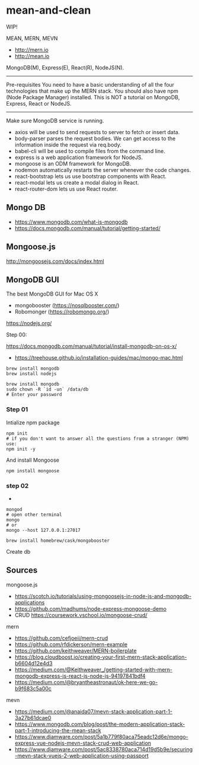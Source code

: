 # mean-and-clean

WIP!



MEAN, MERN, MEVN

- http://mern.io
- http://mean.io

MongoDB(M), Express(E), React(R), NodeJS(N).


----


Pre-requisites
You need to have a basic understanding of all the four technologies that make up the MERN stack. You should also have npm (Node Package Manager) installed. This is NOT a tutorial on MongoDB, Express, React or NodeJS.

---



Make sure MongoDB service is running.



- axios will be used to send requests to server to fetch or insert data.
- body-parser parses the request bodies. We can get access to the information inside the request via req.body.
- babel-cli will be used to compile files from the command line.
- express is a web application framework for NodeJS.
- mongoose is an ODM framework for MongoDB.
- nodemon automatically restarts the server whenever the code changes.
- react-bootstrap lets us use bootstrap components with React.
- react-modal lets us create a modal dialog in React.
- react-router-dom lets us use React router.





## Mongo DB

- <https://www.mongodb.com/what-is-mongodb>
- <https://docs.mongodb.com/manual/tutorial/getting-started/>


## Mongoose.js

http://mongoosejs.com/docs/index.html


## MongoDB GUI

The best MongoDB GUI for Mac OS X



- mongobooster (https://nosqlbooster.com/)
- Robomonger (https://robomongo.org/)


<https://nodejs.org/>


Step 00:

<https://docs.mongodb.com/manual/tutorial/install-mongodb-on-os-x/>
- <https://treehouse.github.io/installation-guides/mac/mongo-mac.html>



```
brew install mongodb
brew install nodejs
```

```
brew install mongodb
sudo chown -R `id -un` /data/db
# Enter your password
```


### Step 01

Intialize npm package

```
npm init
# if you don't want to answer all the questions from a stranger (NPM) use:
npm init -y
```

And install Mongoose

```
npm install mongoose
```


### step 02

-

```
mongod
# open other terminal
mongo
# or
mongo --host 127.0.0.1:27017
```

```
brew install homebrew/cask/mongobooster
```

Create db



## Sources

mongoose.js

- <https://scotch.io/tutorials/using-mongoosejs-in-node-js-and-mongodb-applications>
- <https://github.com/madhums/node-express-mongoose-demo>
- CRUD <https://coursework.vschool.io/mongoose-crud/>

mern

- <https://github.com/cefjoeii/mern-crud>
- <https://github.com/rfdickerson/mern-example>
- <https://github.com/keithweaver/MERN-boilerplate>
- <https://blog.cloudboost.io/creating-your-first-mern-stack-application-b6604d12e4d3>
- <https://medium.com/@Keithweaver_/getting-started-with-mern-mongodb-express-js-react-js-node-js-94197841bdf4>
- <https://medium.com/@bryantheastronaut/ok-here-we-go-b9f683c5a00c>



mevn

- <https://medium.com/@anaida07/mevn-stack-application-part-1-3a27b61dcae0>
- <https://www.mongodb.com/blog/post/the-modern-application-stack-part-1-introducing-the-mean-stack>
- <https://www.djamware.com/post/5a1b779f80aca75eadc12d6e/mongo-express-vue-nodejs-mevn-stack-crud-web-application>
- <https://www.djamware.com/post/5ac8338780aca714d19d5b9e/securing-mevn-stack-vuejs-2-web-application-using-passport>
